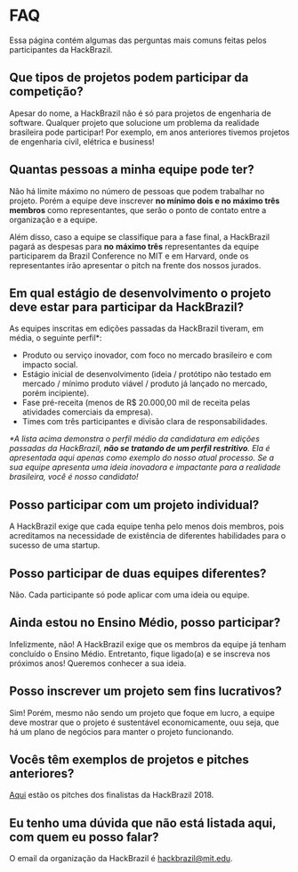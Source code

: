 # FAQ

Essa página contém algumas das perguntas mais comuns feitas pelos participantes da HackBrazil.

## Que tipos de projetos podem participar da competição?

Apesar do nome, a HackBrazil não é só para projetos de engenharia de software. Qualquer projeto que solucione um problema da realidade brasileira pode participar! Por exemplo, em anos anteriores tivemos projetos de engenharia civil, elétrica e business!

## Quantas pessoas a minha equipe pode ter?

Não há limite máximo no número de pessoas que podem trabalhar no projeto. Porém a equipe deve inscrever **no mínimo dois e no máximo três membros** como representantes, que serão o ponto de contato entre a organização e a equipe.

Além disso, caso a equipe se classifique para a fase final, a HackBrazil pagará as despesas para **no** **máximo três** representantes da equipe participarem da Brazil Conference no MIT e em Harvard, onde os representantes irão apresentar o pitch na frente dos nossos jurados.

## Em qual estágio de desenvolvimento o projeto deve estar para participar da HackBrazil?

As equipes inscritas em edições passadas da HackBrazil tiveram, em média, o seguinte perfil\*:

* Produto ou serviço inovador, com foco no mercado brasileiro e com impacto social.
* Estágio inicial de desenvolvimento \(ideia / protótipo não testado em mercado / mínimo produto viável / produto já lançado no mercado, porém incipiente\).
* Fase pré-receita \(menos de R$ 20.000,00 mil de receita pelas atividades comerciais da empresa\).
* Times com três participantes e divisão clara de responsabilidades.

_\*A lista acima demonstra o perfil médio da candidatura em edições passadas da HackBrazil, **não se tratando de um perfil restritivo**. Ela é apresentada aqui apenas como exemplo do nosso atual processo. Se a sua equipe apresenta uma ideia inovadora e impactante para a realidade brasileira, você é nosso candidato!_

## Posso participar com um projeto individual?

A HackBrazil exige que cada equipe tenha pelo menos dois membros, pois acreditamos na necessidade de existência de diferentes habilidades para o sucesso de uma startup.

## Posso participar de duas equipes diferentes?

Não. Cada participante só pode aplicar com uma ideia ou equipe.

## Ainda estou no Ensino Médio, posso participar?

Infelizmente, não! A HackBrazil exige que os membros da equipe já tenham concluído o Ensino Médio. Entretanto, fique ligado\(a\) e se inscreva nos próximos anos! Queremos conhecer a sua ideia.

## Posso inscrever um projeto sem fins lucrativos?

Sim! Porém, mesmo não sendo um projeto que foque em lucro, a equipe deve mostrar que o projeto é sustentável economicamente, ouu seja, que há um plano de negócios para manter o projeto funcionando.

## Vocês têm exemplos de projetos e pitches anteriores?

[Aqui](https://www.youtube.com/watch?v=qH4unheA9m0&t=80s) estão os pitches dos finalistas da HackBrazil 2018.

## Eu tenho uma dúvida que não está listada aqui, com quem eu posso falar?

O email da organização da HackBrazil é hackbrazil@mit.edu.

